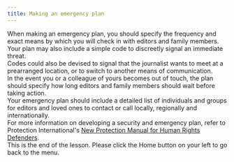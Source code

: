 ```yaml
---
title: Making an emergency plan
---
```

When making an emergency plan, you should specify the frequency and exact means by which you will check in with editors and family members.
<br>
Your plan may also include a simple code to discreetly signal an immediate threat.
<br>
Codes could also be devised to signal that the journalist wants to meet at a prearranged location, or to switch to another means of communication.
<br>
In the event you or a colleague of yours becomes out of touch, the plan should specify how long editors and family members should wait before taking action.
<br>
Your emergency plan should include a detailed list of individuals and groups for editors and loved ones to contact or call locally, regionally and internationally.
<br>
For more information on developing a security and emergency plan, refer to Protection International's [New Protection Manual for Human Rights Defenders](http://protectioninternational.org/).
<br>
This is the end of the lesson. Please click the Home button on your left to go back to the menu.
